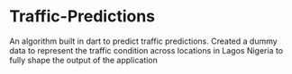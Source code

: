 # Traffic-Predictions
An algorithm built in dart to predict traffic predictions. Created a dummy data to represent the traffic condition across locations in Lagos Nigeria to fully shape the output of the application
